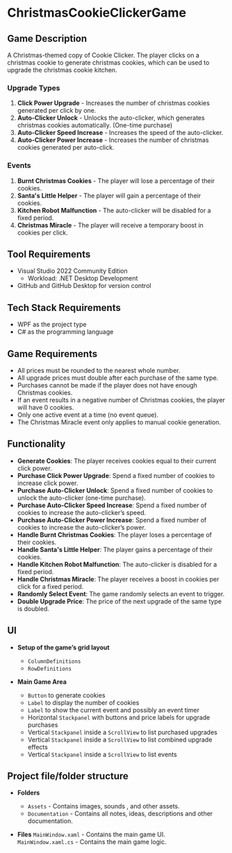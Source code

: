 ﻿# ChristmasCookieClickerGame

## Game Description

A Christmas-themed copy of Cookie Clicker.
The player clicks on a christmas cookie to generate christmas cookies, which can be used to upgrade the christmas cookie kitchen.

### Upgrade Types

1. **Click Power Upgrade** - Increases the number of christmas cookies generated per click by one.
2. **Auto-Clicker Unlock** - Unlocks the auto-clicker, which generates christmas cookies automatically. (One-time purchase)
3. **Auto-Clicker Speed Increase** - Increases the speed of the auto-clicker.
4. **Auto-Clicker Power Increase** - Increases the number of christmas cookies generated per auto-click.

### Events

1. **Burnt Christmas Cookies** - The player will lose a percentage of their cookies.
2. **Santa's Little Helper** - The player will gain a percentage of their cookies.
3. **Kitchen Robot Malfunction** - The auto-clicker will be disabled for a fixed period.
4. **Christmas Miracle** - The player will receive a temporary boost in cookies per click.

## Tool Requirements

- Visual Studio 2022 Community Edition
  - Workload: .NET Desktop Development
- GitHub and GitHub Desktop for version control

## Tech Stack Requirements

- WPF as the project type
- C# as the programming language

## Game Requirements

- All prices must be rounded to the nearest whole number.
- All upgrade prices must double after each purchase of the same type.
- Purchases cannot be made if the player does not have enough Christmas cookies.
- If an event results in a negative number of Christmas cookies, the player will have 0 cookies.
- Only one active event at a time (no event queue).
- The Christmas Miracle event only applies to manual cookie generation.

## Functionality

- **Generate Cookies**: The player receives cookies equal to their current click power.
- **Purchase Click Power Upgrade**: Spend a fixed number of cookies to increase click power.
- **Purchase Auto-Clicker Unlock**: Spend a fixed number of cookies to unlock the auto-clicker (one-time purchase).
- **Purchase Auto-Clicker Speed Increase**: Spend a fixed number of cookies to increase the auto-clicker’s speed.
- **Purchase Auto-Clicker Power Increase**: Spend a fixed number of cookies to increase the auto-clicker’s power.
- **Handle Burnt Christmas Cookies**: The player loses a percentage of their cookies.
- **Handle Santa's Little Helper**: The player gains a percentage of their cookies.
- **Handle Kitchen Robot Malfunction**: The auto-clicker is disabled for a fixed period.
- **Handle Christmas Miracle**: The player receives a boost in cookies per click for a fixed period.
- **Randomly Select Event**: The game randomly selects an event to trigger.
- **Double Upgrade Price**: The price of the next upgrade of the same type is doubled.

## UI

- **Setup of the game’s grid layout**
  - `ColumnDefinitions`
  - `RowDefinitions`

- **Main Game Area**
  - `Button` to generate cookies
  - `Label` to display the number of cookies
  - `Label` to show the current event and possibly an event timer
  - Horizontal `Stackpanel` with buttons and price labels for upgrade purchases
  - Vertical `Stackpanel` inside a `ScrollView` to list purchased upgrades
  - Vertical `Stackpanel` inside a `ScrollView` to list combined upgrade effects
  - Vertical `Stackpanel` inside a `ScrollView` to list events

## Project file/folder structure

- **Folders**
	- `Assets` - Contains images, sounds , and other assets.
	- `Documentation` - Contains all notes, ideas, descriptions and other documentation.

- **Files**
	`MainWindow.xaml` - Contains the main game UI.	
	`MainWindow.xaml.cs` - Contains the main game logic.